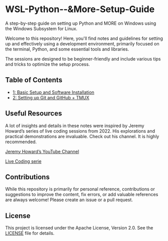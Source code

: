 # WSL-Python--&More-Setup-Guide
A step-by-step guide on setting up Python and MORE on Windows using the Windows Subsystem for Linux.

Welcome to this repository! Here, you'll find notes and guidelines for setting up and effectively using a development environment, primarily focused on the terminal, Python, and some essential tools and libraries.

The sessions are designed to be beginner-friendly and include various tips and tricks to optimize the setup process.

## Table of Contents

 - [1: Basic Setup and Software Installation](notes/1_basic_setup.md) 
 - [2: Setting up Git and GitHub + TMUX](notes/2_git.md)

## Useful Resources

A lot of insights and details in these notes were inspired by Jeremy Howard’s series of live coding sessions from 2022. His explorations and practical demonstrations are invaluable. Check out his channel. It is highly recommended. 

[Jeremy Howard’s YouTube Channel](https://www.youtube.com/@howardjeremyp)

[Live Coding serie](https://www.youtube.com/playlist?list=PLfYUBJiXbdtSLBPJ1GMx-sQWf6iNhb8mM)

## Contributions

While this repository is primarily for personal reference, contributions or suggestions to improve the content, fix errors, or add valuable references are always welcome! Please create an issue or a pull request.

## License
This project is licensed under the Apache License, Version 2.0. See the [LICENSE](LICENSE) file for details.

